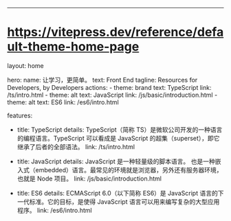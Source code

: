 ---
# https://vitepress.dev/reference/default-theme-home-page
layout: home

hero:
  name: 让学习，更简单。
  text: Front End
  tagline: Resources for Developers, by Developers
  actions:
    - theme: brand
      text: TypeScript
      link: /ts/intro.html
    - theme: alt
      text: JavaScript
      link: /js/basic/introduction.html
    - theme: alt
      text: ES6
      link: /es6/intro.html

features:
  - title: TypeScript
    details: TypeScript（简称 TS）是微软公司开发的一种语言的编程语言。TypeScript 可以看成是 JavaScript 的超集（superset），即它继承了后者的全部语法。
    link: /ts/intro.html

  - title: JavaScript
    details: JavaScript 是一种轻量级的脚本语言。 也是一种嵌入式（embedded）语言。最常见的环境就是浏览器，另外还有服务器环境，也就是 Node 项目。
    link: /js/basic/introduction.html

  - title: ES6
    details: ECMAScript 6.0（以下简称 ES6）是 JavaScript 语言的下一代标准。它的目标，是使得 JavaScript 语言可以用来编写复杂的大型应用程序。
    link: /es6/intro.html
